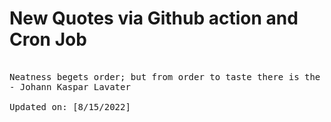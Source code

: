 # New Quotes via Github action and Cron Job

<pre>
<!-- #quote -->
Neatness begets order; but from order to taste there is the same difference as from taste to genius, or from love to friendship.
- Johann Kaspar Lavater

Updated on: [8/15/2022]
<!-- #quoteEnd -->
</pre>
